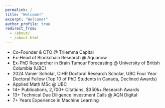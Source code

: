 ```yaml
---
permalink: /
title: "Welcome!"
excerpt: "Welcome!"
author_profile: true
redirect_from: 
  - /about/
  - /about.html
---
```


- Co-Founder & CTO @ Trilemma Capital
- Ex-Head of Blockchain Research @ Aquanow
- Ex-PhD Researcher in Brain Tumour Forecasting @ University of British Columbia (UBC)
- 2024 Vanier Scholar, CIHR Doctoral Research Scholar, UBC Four Year Doctoral Fellow (Top 10 of PhD Students in Canada, Declined Awards) 
- Applied Math MSc @ UBC
- 14+ Publications, 2,700+ Citations, $350k+ Research Awards
- 13+ Technical Due Diligence Investment Calls @ AQN Digital
- 7+ Years Experience in Machine Learning
